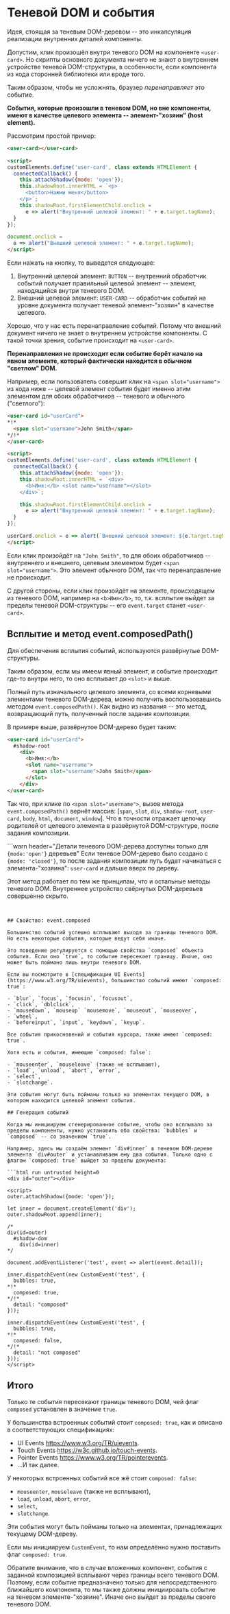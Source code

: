 # Теневой DOM и события

Идея, стоящая за теневым DOM-деревом -- это инкапсуляция реализации внутренних деталей компоненты.

Допустим, клик произошёл внутри теневого DOM на компоненте `<user-card>`. Но скрипты основного документа ничего не знают о внутреннем устройстве теневой DOM-структуры, в особенности, если компонента из кода сторонней библиотеки или вроде того.

Таким образом, чтобы не усложнять, браузер *перенаправляет* это событие.

**События, которые произошли в теневом DOM, но вне компоненты, имеют в качестве целевого элемента -- элемент-"хозяин" (host element).**

Рассмотрим простой пример:

```html run autorun="no-epub" untrusted height=60
<user-card></user-card>

<script>
customElements.define('user-card', class extends HTMLElement {
  connectedCallback() {
    this.attachShadow({mode: 'open'});
    this.shadowRoot.innerHTML = `<p>
      <button>Нажми меня</button>
    </p>`;
    this.shadowRoot.firstElementChild.onclick =
      e => alert("Внутренний целевой элемент: " + e.target.tagName);
  }
});

document.onclick =
  e => alert("Внешний целевой элемент: " + e.target.tagName);
</script>
```

Если нажать на кнопку, то выведется следующее:

1. Внутренний целевой элемент: `BUTTON` -- внутренний обработчик событий получает правильный целевой элемент -- элемент, находящийся внутри теневого DOM.
2. Внешний целевой элемент: `USER-CARD` -- обработчик событий на уровне документа получает теневой элемент-"хозяин" в качестве целевого.

Хорошо, что у нас есть перенаправление событий. Потому что внешний документ ничего не знает о внутреннем устройстве компоненты. С такой точки зрения, событие происходит на `<user-card>`.

**Перенаправления не происходит если событие берёт начало на явном элементе, который фактически находится в обычном "светлом" DOM.**

Например, если пользователь совершит клик на `<span slot="username">` из кода ниже -- целевой элемент события будет именно этим элементом для обоих обработчиков -- теневого и обычного ("светлого"):

```html run autorun="no-epub" untrusted height=60
<user-card id="userCard">
*!*
  <span slot="username">John Smith</span>
*/!*
</user-card>

<script>
customElements.define('user-card', class extends HTMLElement {
  connectedCallback() {
    this.attachShadow({mode: 'open'});
    this.shadowRoot.innerHTML = `<div>
      <b>Имя:</b> <slot name="username"></slot>
    </div>`;

    this.shadowRoot.firstElementChild.onclick =
      e => alert("Внутренний целевой элемент: " + e.target.tagName);
  }
});

userCard.onclick = e => alert(`Внешний целевой элемент: ${e.target.tagName}`);
</script>
```

Если клик произойдёт на `"John Smith"`, то для обоих обработчиков -- внутреннего и внешнего, целевым элементом будет `<span slot="username">`. Это элемент обычного DOM, так что перенаправление не происходит.

С другой стороны, если клик произойдёт на элементе, происходящем из теневого DOM, например на `<b>Имя</b>`, то, т.к. всплытие выйдет за пределы теневой DOM-структуры -- его `event.target` станет `<user-card>`.

## Всплытие и метод event.composedPath()

Для обеспечения всплытия событий, используются развёрнутые DOM-структуры.

Таким образом, если мы имеем явный элемент, и событие происходит где-то внутри него, то оно всплывает до `<slot>` и выше.

Полный путь изначального целевого элемента, со всеми корневыми элементами теневого DOM-дерева, можно получить воспользовавшись методом `event.composedPath()`. Как видно из названия -- это метод, возвращающий путь, полученный после задания композиции.

В примере выше, развёрнутое DOM-дерево будет таким:

```html
<user-card id="userCard">
  #shadow-root
    <div>
      <b>Имя:</b>
      <slot name="username">
        <span slot="username">John Smith</span>
      </slot>
    </div>
</user-card>
```


Так что, при клике по `<span slot="username">`, вызов метода `event.composedPath()` вернёт массив: [`span`, `slot`, `div`, `shadow-root`, `user-card`, `body`, `html`, `document`, `window`]. Что в точности отражает цепочку родителей от целевого элемента в развёрнутой DOM-структуре, после задания композиции.

```warn header="Детали теневого DOM-дерева доступны только для `{mode:'open'}` деревьев"
Если теневое DOM-дерево было создано с `{mode: 'closed'}`, то после задания композиции путь будет начинаться с элемента-"хозяина": `user-card` и дальше вверх по дереву.

Этот метод работает по тем же принципам, что и остальные методы теневого DOM. Внутреннее устройство свёрнутых DOM-деревьев совершенно скрыто.
```


## Свойство: event.composed

Большинство событий успешно всплывают выходя за границы теневого DOM. Но есть некоторые события, которые ведут себя иначе.

Это поведение регулируется с помощью свойства `composed` объекта события. Если оно `true`, то событие пересекает границу. Иначе, оно может быть поймано лишь внутри теневого DOM.

Если вы посмотрите в [спецификации UI Events](https://www.w3.org/TR/uievents), большинство событий имеют `composed: true`:

- `blur`, `focus`, `focusin`, `focusout`,
- `click`, `dblclick`,
- `mousedown`, `mouseup` `mousemove`, `mouseout`, `mouseover`,
- `wheel`,
- `beforeinput`, `input`, `keydown`, `keyup`.

Все события прикосновений и события курсора, также имеют `composed: true`.

Хотя есть и события, имеющие `composed: false`:

- `mouseenter`, `mouseleave` (также не всплывают),
- `load`, `unload`, `abort`, `error`,
- `select`,
- `slotchange`.

Эти события могут быть пойманы только на элементах текущего DOM, в котором находится целевой элемент события.

## Генерация событий

Когда мы инициируем сгенерированное событие, чтобы оно всплывало за пределы компоненты, нужно установить оба свойства: `bubbles` и `composed` -- со значением `true`.

Например, здесь мы создаём элемент `div#inner` в теневом DOM-дереве элемента `div#outer` и устанавливаем ему два события. Только одно с флагом `composed: true` выйдет за пределы документа:

```html run untrusted height=0
<div id="outer"></div>

<script>
outer.attachShadow({mode: 'open'});

let inner = document.createElement('div');
outer.shadowRoot.append(inner);

/*
div(id=outer)
  #shadow-dom
    div(id=inner)
*/

document.addEventListener('test', event => alert(event.detail));

inner.dispatchEvent(new CustomEvent('test', {
  bubbles: true,
*!*
  composed: true,
*/!*
  detail: "composed"
}));

inner.dispatchEvent(new CustomEvent('test', {
  bubbles: true,
*!*
  composed: false,
*/!*
  detail: "not composed"
}));
</script>
```

## Итого

Только те события пересекают границы теневого DOM, чей флаг `composed` установлен в значение `true`.

У большинства встроенных событий стоит `composed: true`, как и описано в соответствующих спецификациях:

- UI Events <https://www.w3.org/TR/uievents>.
- Touch Events <https://w3c.github.io/touch-events>.
- Pointer Events <https://www.w3.org/TR/pointerevents>.
- ...И так далее.

У некоторых встроенных событий все жё стоит `composed: false`:

- `mouseenter`, `mouseleave` (также не всплывают),
- `load`, `unload`, `abort`, `error`,
- `select`,
- `slotchange`.

Эти события могут быть пойманы только на элементах, принадлежащих текущему DOM-дереву.

Если мы инициируем `CustomEvent`, то нам определённо нужно поставить флаг `composed: true`.

Обратите внимание, что в случае вложенных компонент, события с заданной композицией всплывают через границы всего теневого DOM. Поэтому, если событие предназначено только для непосредственного ближайшего компонента, то мы также должны инициировать событие на теневом элементе-"хозяине". Иначе оно выйдет за пределы своего теневого DOM.
